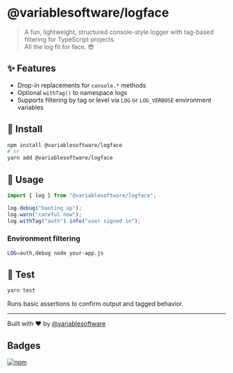 
# @variablesoftware/logface

> A fun, lightweight, structured console-style logger with tag-based filtering for TypeScript projects.  
> All the log fit for face. 😎

## ✨ Features

- Drop-in replacements for `console.*` methods
- Optional `withTag()` to namespace logs
- Supports filtering by tag or level via `LOG` or `LOG_VERBOSE` environment variables

## 🚀 Install

```bash
npm install @variablesoftware/logface
# or
yarn add @variablesoftware/logface
```

## 🔧 Usage

```ts
import { log } from "@variablesoftware/logface";

log.debug("booting up");
log.warn("careful now");
log.withTag("auth").info("user signed in");
```

### Environment filtering

```bash
LOG=auth,debug node your-app.js
```

## 🧪 Test

```bash
yarn test
```

Runs basic assertions to confirm output and tagged behavior.

---

Built with ❤️ by [@variablesoftware](https://github.com/variablesoftware)

## Badges

[![npm](https://img.shields.io/npm/v/@variablesoftware/logface.svg)](https://www.npmjs.com/package/@variablesoftware/logface)
